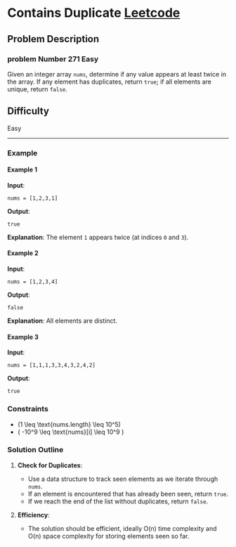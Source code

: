 
# Contains Duplicate [Leetcode](https://leetcode.com/problems/contains-duplicate/description/)

## Problem Description
### problem Number 271 Easy

Given an integer array `nums`, determine if any value appears at least twice in the array. If any element has duplicates, return `true`; if all elements are unique, return `false`.
## Difficulty
Easy

---

### Example

#### Example 1
**Input**:
```plaintext
nums = [1,2,3,1]
```

**Output**:
```plaintext
true
```

**Explanation**: The element `1` appears twice (at indices `0` and `3`).

#### Example 2
**Input**:
```plaintext
nums = [1,2,3,4]
```

**Output**:
```plaintext
false
```

**Explanation**: All elements are distinct.

#### Example 3
**Input**:
```plaintext
nums = [1,1,1,3,3,4,3,2,4,2]
```

**Output**:
```plaintext
true
```

### Constraints

- \(1 \leq \text{nums.length} \leq 10^5\)
- \( -10^9 \leq \text{nums}[i] \leq 10^9 \)

### Solution Outline

1. **Check for Duplicates**:
   - Use a data structure to track seen elements as we iterate through `nums`.
   - If an element is encountered that has already been seen, return `true`.
   - If we reach the end of the list without duplicates, return `false`.

2. **Efficiency**:
   - The solution should be efficient, ideally O(n) time complexity and O(n) space complexity for storing elements seen so far.

